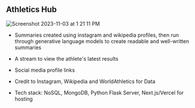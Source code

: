 ## Athletics Hub

![Screenshot 2023-11-03 at 1 21 11 PM](https://github.com/colinfitzgerald328/track-athletes-frontend/assets/64982557/269eee75-b9ce-41ae-a8a2-3a28e52191fa)


- Summaries created using instagram and wikipedia profiles, then run through generative language models to create readable and well-written summaries
- A stream to view the athlete's latest results
- Social media profile links
- Credit to Instagram, Wikipedia and WorldAthletics for Data

- Tech stack: NoSQL, MongoDB, Python Flask Server, Next.js/Vercel for hosting
